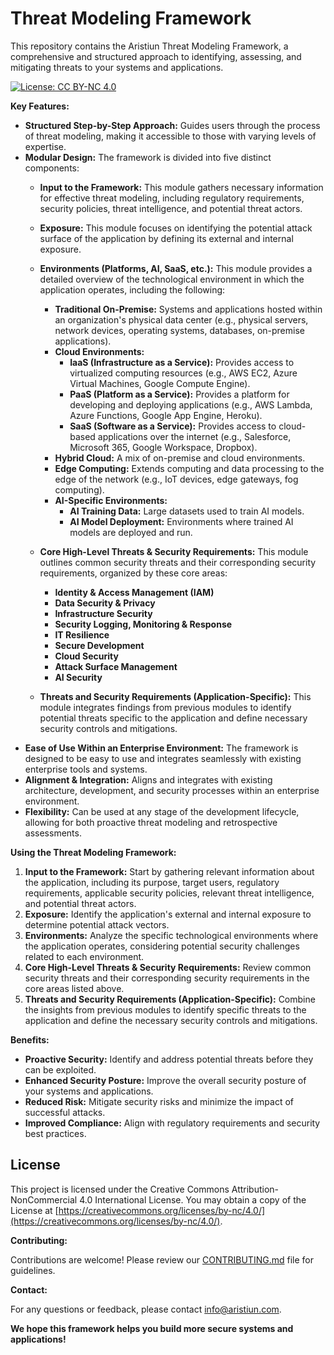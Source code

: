 # Threat Modeling Framework

This repository contains the Aristiun Threat Modeling Framework, a comprehensive and structured approach to identifying, assessing, and mitigating threats to your systems and applications. 

[![License: CC BY-NC 4.0](https://licensebuttons.net/l/by-nc/4.0/88x31.png)](https://creativecommons.org/licenses/by-nc/4.0/)

**Key Features:**

* **Structured Step-by-Step Approach:** Guides users through the process of threat modeling, making it accessible to those with varying levels of expertise.
* **Modular Design:** The framework is divided into five distinct components:
    * **Input to the Framework:** This module gathers necessary information for effective threat modeling, including regulatory requirements, security policies, threat intelligence, and potential threat actors.
    * **Exposure:** This module focuses on identifying the potential attack surface of the application by defining its external and internal exposure.
    * **Environments (Platforms, AI, SaaS, etc.):**  This module provides a detailed overview of the technological environment in which the application operates, including the following:
        * **Traditional On-Premise:** Systems and applications hosted within an organization's physical data center (e.g., physical servers, network devices, operating systems, databases, on-premise applications).
        * **Cloud Environments:**
            * **IaaS (Infrastructure as a Service):**  Provides access to virtualized computing resources (e.g., AWS EC2, Azure Virtual Machines, Google Compute Engine).
            * **PaaS (Platform as a Service):** Provides a platform for developing and deploying applications (e.g., AWS Lambda, Azure Functions, Google App Engine, Heroku).
            * **SaaS (Software as a Service):** Provides access to cloud-based applications over the internet (e.g., Salesforce, Microsoft 365, Google Workspace, Dropbox).
        * **Hybrid Cloud:** A mix of on-premise and cloud environments.
        * **Edge Computing:**  Extends computing and data processing to the edge of the network (e.g., IoT devices, edge gateways, fog computing).
        * **AI-Specific Environments:** 
            * **AI Training Data:** Large datasets used to train AI models.
            * **AI Model Deployment:** Environments where trained AI models are deployed and run.
              
    * **Core High-Level Threats & Security Requirements:**  This module outlines common security threats and their corresponding security requirements, organized by these core areas:
        * **Identity & Access Management (IAM)**
        * **Data Security & Privacy**
        * **Infrastructure Security** 
        * **Security Logging, Monitoring & Response** 
        * **IT Resilience** 
        * **Secure Development**
        * **Cloud Security**
        * **Attack Surface Management**
        * **AI Security**
     
  
    * **Threats and Security Requirements (Application-Specific):** This module integrates findings from previous modules to identify potential threats specific to the application and define necessary security controls and mitigations.
* **Ease of Use Within an Enterprise Environment:**  The framework is designed to be easy to use and integrates seamlessly with existing enterprise tools and systems. 
* **Alignment & Integration:** Aligns and integrates with existing architecture, development, and security processes within an enterprise environment.
* **Flexibility:**  Can be used at any stage of the development lifecycle, allowing for both proactive threat modeling and retrospective assessments. 

**Using the Threat Modeling Framework:**

1. **Input to the Framework:**  Start by gathering relevant information about the application, including its purpose, target users, regulatory requirements, applicable security policies, relevant threat intelligence, and potential threat actors.
2. **Exposure:**  Identify the application's external and internal exposure to determine potential attack vectors.
3. **Environments:**  Analyze the specific technological environments where the application operates, considering potential security challenges related to each environment.
4. **Core High-Level Threats & Security Requirements:**  Review common security threats and their corresponding security requirements in the core areas listed above.
5. **Threats and Security Requirements (Application-Specific):** Combine the insights from previous modules to identify specific threats to the application and define the necessary security controls and mitigations. 

**Benefits:**

* **Proactive Security:** Identify and address potential threats before they can be exploited.
* **Enhanced Security Posture:** Improve the overall security posture of your systems and applications.
* **Reduced Risk:** Mitigate security risks and minimize the impact of successful attacks.
* **Improved Compliance:**  Align with regulatory requirements and security best practices.

## License

This project is licensed under the Creative Commons Attribution-NonCommercial 4.0 International License. You may obtain a copy of the License at [https://creativecommons.org/licenses/by-nc/4.0/](https://creativecommons.org/licenses/by-nc/4.0/).

**Contributing:**

Contributions are welcome! Please review our [CONTRIBUTING.md](CONTRIBUTING.md) file for guidelines. 

**Contact:**

For any questions or feedback, please contact info@aristiun.com. 

**We hope this framework helps you build more secure systems and applications!**
